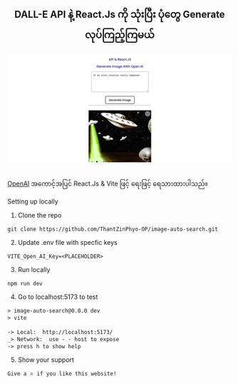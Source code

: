 <h2 align="center">
  DALL-E API နဲ့  React.Js ကို သုံးပြီး ပုံတွေ Generate လုပ်ကြည့်ကြမယ် <br/>
</h2>
<div align="center">
  <img alt="Demo" src="/home.png" />
</div>

<br/>

[OpenAI](https://beta.openai.com/playground) အကောင့်အပြင် React.Js & Vite ဖြင့် ရေးဖြင့် ရေသားထားပါသည်။

Setting up locally
1. Clone the repo
```{r, engine='bash', count_lines}
git clone https://github.com/ThantZinPhyo-OP/image-auto-search.git
```

2. Update .env file with specfic keys
```{r, engine='bash', count_lines}
VITE_Open_AI_Key=<PLACEHOLDER>
```

3. Run locally
```{r, engine='bash', count_lines}
npm run dev
```

4. Go to localhost:5173 to test
```
> image-auto-search@0.0.0 dev
> vite

-> Local:  http://localhost:5173/
_> Network:  use - - host to expose 
-> press h to show help
```

5. Show your support
```
Give a ⭐ if you like this website!
